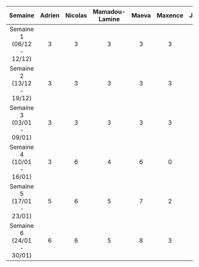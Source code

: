 |  Semaine  | Adrien | Nicolas | Mamadou-Lamine | Maeva | Maxence | Joris |     
| :-------: | :----: | :-----: | :------------: | :---: | :-----: | :---: |       
| Semaine 1 (06/12 - 12/12) |3|3|3|3|3|3|        
| Semaine 2 (13/12 - 19/12) |3|3|3|3|3|3|    
| Semaine 3 (03/01 - 09/01) |3|3|3|3|3|3|        
| Semaine 4 (10/01 - 16/01) |3|6|4|6|0|5|    
| Semaine 5 (17/01 - 23/01) |5|6|5|7|2|6|      
| Semaine 6 (24/01 - 30/01) |6|6|5|8|3|10| 


